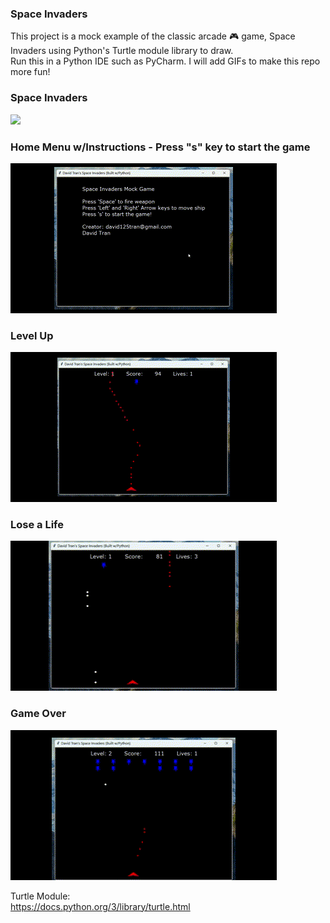 ### Space Invaders
  
This project is a mock example of the classic arcade 🎮 game, Space Invaders using Python's Turtle module library to draw.  
Run this in a Python IDE such as PyCharm.  I will add GIFs to make this repo more fun!  
  
### Space Invaders
![](https://github.com/david125tran/space_invaders/blob/main/GIFs/SpaceInvaders.gif)  

### Home Menu w/Instructions - Press "s" key to start the game  
![](https://github.com/david125tran/space_invaders/blob/main/GIFs/StartGame.gif)  
  
### Level Up
![](https://github.com/david125tran/space_invaders/blob/main/GIFs/LevelUp.gif)
  
### Lose a Life  
![](https://github.com/david125tran/space_invaders/blob/main/GIFs/LoseLife.gif)
  
### Game Over  
![](https://github.com/david125tran/space_invaders/blob/main/GIFs/GameOver.gif)
  
Turtle Module:  
https://docs.python.org/3/library/turtle.html
